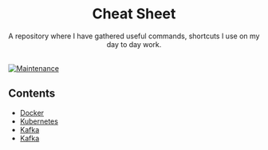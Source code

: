 <h1 align="center">Cheat Sheet</h1>
<div align="center">
A repository where I have gathered useful commands, shortcuts I use on my day to day work.
</div>
<br>

[![Maintenance](https://img.shields.io/badge/Maintained%3F-yes-green.svg)](https://github.com/gkampitakis/cheatsheet/graphs/commit-activity)

## Contents

- [Docker](Docker/README.md)
- [Kubernetes](Kubernetes/README.md)
- [Kafka](Kafka/Readme.md)
- [Kafka](MongoDB/README.md)
